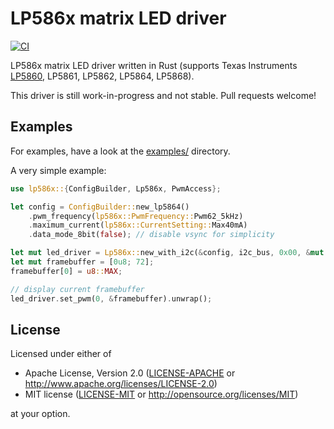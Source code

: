 # LP586x matrix LED driver
[![CI](https://github.com/markus-k/lp586x-rs/actions/workflows/rust.yml/badge.svg)](https://github.com/markus-k/lp586x-rs/actions/workflows/rust.yml)

LP586x matrix LED driver written in Rust (supports Texas Instruments
[LP5860](https://www.ti.com/product/LP5860), LP5861, LP5862, LP5864, 
LP5868).

This driver is still work-in-progress and not stable. Pull requests welcome!

## Examples

For examples, have a look at the [examples/](examples/) directory.

A very simple example:

```rust
use lp586x::{ConfigBuilder, Lp586x, PwmAccess};

let config = ConfigBuilder::new_lp5864()
    .pwm_frequency(lp586x::PwmFrequency::Pwm62_5kHz)
    .maximum_current(lp586x::CurrentSetting::Max40mA)
    .data_mode_8bit(false); // disable vsync for simplicity

let mut led_driver = Lp586x::new_with_i2c(&config, i2c_bus, 0x00, &mut delay).unwrap();
let mut framebuffer = [0u8; 72];
framebuffer[0] = u8::MAX;

// display current framebuffer
led_driver.set_pwm(0, &framebuffer).unwrap();
```

## License
Licensed under either of

- Apache License, Version 2.0 ([LICENSE-APACHE](LICENSE-APACHE) or http://www.apache.org/licenses/LICENSE-2.0)
- MIT license ([LICENSE-MIT](LICENSE-MIT) or http://opensource.org/licenses/MIT)

at your option.
